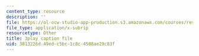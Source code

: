 ```yaml
---
content_type: resource
description: ''
file: https://ol-ocw-studio-app-production.s3.amazonaws.com/courses/res-18-006-calculus-revisited-single-variable-calculus-fall-2010/3813226d49edc5bc1c8c4508ae29c83f_elputTS7tAA.srt
file_type: application/x-subrip
resourcetype: Other
title: 3play caption file
uid: 3813226d-49ed-c5bc-1c8c-4508ae29c83f
---
```


